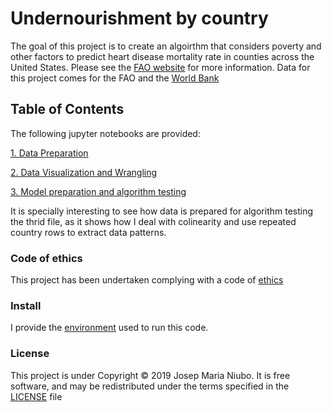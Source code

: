 # Undernourishment by country
The goal of this project is to create an algoirthm that considers poverty and other factors to predict heart disease mortality rate in counties across the United States. Please see the [FAO website](http://www.fao.org/sustainable-development-goals/indicators/211/en/) for more information.
Data for this project comes for the FAO and the [World Bank](https://data.worldbank.org/)

## Table of Contents 
The following jupyter notebooks are provided:

[1. Data Preparation](https://github.com/titoniubo/Undernoursihment-by-country/blob/master/1.%20Data%20Preparation%20.ipynb)

[2. Data Visualization and Wrangling](https://github.com/titoniubo/Undernoursihment-by-country/blob/master/2.%20Data%20Visualizations%20and%20wrangling.ipynb)

[3. Model preparation and algorithm testing](https://github.com/titoniubo/Undernoursihment-by-country/blob/master/3.%20Algorithm%20Selection%20and%20Fine%20tunning.ipynb)

It is specially interesting to see how data is prepared for algorithm testing the thrid file, as it shows how I deal with colinearity and use repeated country rows to extract data patterns. 

### Code of ethics

This project has been undertaken complying with a code of [ethics](https://github.com/titoniubo/undernoursihment/blob/master/Code%20of%20ethics.txt) 

### Install
I provide the [environment](https://github.com/titoniubo/undernoursihment/blob/master/environment.yml) used to run this code.

### License
This project is under Copyright © 2019 Josep Maria Niubo. It is free software, and may be redistributed under the terms specified in the [LICENSE](https://github.com/titoniubo/undernoursihment/blob/master/License.txt) file
